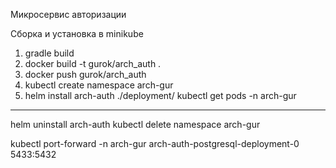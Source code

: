 Микросервис авторизации

Сборка и установка в minikube
1) gradle build
2) docker build -t gurok/arch_auth .
3) docker push gurok/arch_auth
4) kubectl create namespace arch-gur   
5) helm install arch-auth ./deployment/
   kubectl get pods -n arch-gur

---
helm uninstall arch-auth
kubectl delete namespace arch-gur

kubectl port-forward -n arch-gur arch-auth-postgresql-deployment-0 5433:5432